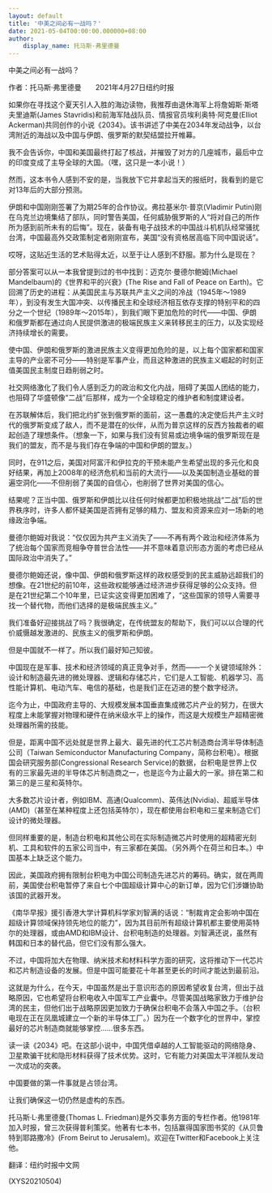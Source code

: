 ```yaml
---
layout: default
title: '中美之间必有一战吗？'
date: 2021-05-04T00:00:00.000000+08:00
author:
    display_name: 托马斯·弗里德曼
---
```


中美之间必有一战吗？

作者：托马斯·弗里德曼　　2021年4月27日纽约时报

如果你在寻找这个夏天引人入胜的海边读物，我推荐由退休海军上将詹姆斯·斯塔夫里迪斯(James Stavridis)和前海军陆战队员、情报官员埃利奥特·阿克曼(Elliot Ackerman)共同创作的小说《2034》。该书讲述了中美在2034年发动战争，以台湾附近的海战以及中国与伊朗、俄罗斯的默契结盟拉开帷幕。

我不会告诉你，中国和美国最终打起了核战，并摧毁了对方的几座城市，最后中立的印度变成了主导全球的大国。（嘿，这只是一本小说！）

然而，这本书令人感到不安的是，当我放下它并拿起当天的报纸时，我看到的是它对13年后的大部分预测。

伊朗和中国刚刚签署了为期25年的合作协议。弗拉基米尔·普京(Vladimir Putin)刚在乌克兰边境集结了部队，同时警告美国，任何威胁俄罗斯的人“将对自己的所作所为感到前所未有的后悔”。现在，装备有电子战技术的中国战斗机机队经常骚扰台湾，中国最高外交政策制定者刚刚宣布，美国“没有资格居高临下同中国说话”。

哎呀，这贴近生活的艺术贴得太近，以至于让人感到不舒服。那为什么是现在？

部分答案可以从一本我曾提到过的书中找到：迈克尔·曼德尔鲍姆(Michael Mandelbaum)的《世界和平的兴衰》(The Rise and Fall of Peace on Earth)。它回溯了历史的进程：从美国民主与苏联共产主义之间的冷战（1945年～1989年），到没有发生大国冲突、以传播民主和全球经济相互依存支撑的特别平和的四分之一个世纪（1989年～2015年），到我们眼下更加危险的时代——中国、伊朗和俄罗斯都在通过向人民提供激进的极端民族主义来转移民主的压力，以及实现经济持续增长的需要。

使中国、伊朗和俄罗斯的激进民族主义变得更加危险的是，以上每个国家都和国家主导的产业密不可分——特别是军事产业，而且这种激进的民族主义崛起的时刻正值美国民主制度日趋削弱之时。

社交网络激化了我们令人感到乏力的政治和文化内战，阻碍了美国人团结的能力，也阻碍了华盛顿像“二战”后那样，成为一个全球稳定的维护者和制度建设者。

在苏联解体后，我们把北约扩张到俄罗斯的面前，这一愚蠢的决定使后共产主义时代的俄罗斯变成了敌人，而不是潜在的伙伴，从而为普京这样的反西方独裁者的崛起创造了理想条件。（想象一下，如果与我们没有贸易或边境争端的俄罗斯现在是我们的盟友，而不是与我们存在争端的中国和伊朗的盟友。）

同时，在911之后，美国对阿富汗和伊拉克的干预未能产生希望出现的多元化和良好结果，再加上2008年的经济危机和当前的大流行——以及美国制造业基础的普遍空洞化——不但削弱了美国的自信心，也削弱了世界对美国的信心。

结果呢？正当中国、俄罗斯和伊朗比以往任何时候都更加积极地挑战“二战”后的世界秩序时，许多人都怀疑美国是否拥有足够的精力、盟友和资源来应对一场新的地缘政治争端。

曼德尔鲍姆对我说：“仅仅因为共产主义消失了——不再有两个政治和经济体系为了统治每个国家而竞相争夺普世合法性——并不意味着意识形态方面的考虑已经从国际政治中消失了。”

曼德尔鲍姆还说，像中国、伊朗和俄罗斯这样的政权感受到的民主威胁远超我们的想像。在21世纪的前10年，这些政权能够通过经济进步获得足够的公众支持。但是在21世纪第二个10年里，已证实这变得更加困难了，“这些国家的领导人需要寻找一个替代物，而他们选择的是极端民族主义。”

我们准备好迎接挑战了吗？我很确定，在传统盟友的帮助下，我们可以以合理的代价威慑越发激进的、民族主义的俄罗斯和伊朗。

但是中国就不一样了。所以我们最好知己知彼。

中国现在是军事、技术和经济领域的真正竞争对手，然而——一个关键领域除外：设计和制造最先进的微处理器、逻辑和存储芯片，它们是人工智能、机器学习、高性能计算机、电动汽车、电信的基础，也是我们正在迈进的整个数字经济。

迄今为止，中国政府主导的、大规模发展本国垂直集成微芯片产业的努力，在很大程度上未能掌握对物理和硬件在纳米级水平上的操作，而这是大规模生产超精密微处理器所需的技能。

但是，距离中国不远处就是世界上最大、最先进的代工芯片制造商台湾半导体制造公司（Taiwan Semiconductor Manufacturing Company，简称台积电）。根据国会研究服务部(Congressional Research Service)的数据，台积电是世界上仅有的三家最先进的半导体芯片制造商之一，也是迄今为止最大的一家。排在第二和第三的是三星和英特尔。

大多数芯片设计者，例如IBM、高通(Qualcomm)、英伟达(Nvidia)、超威半导体(AMD)（甚至在某种程度上还包括英特尔），现在都使用台积电和三星来制造它们设计的微处理器。

但同样重要的是，制造台积电和其他公司在实际制造微芯片时使用的超精密光刻机、工具和软件的五家公司当中，有三家都在美国。（另外两个在荷兰和日本。）中国基本上缺乏这个能力。

因此，美国政府拥有限制台积电为中国公司制造先进芯片的筹码。确实，就在两周前，美国使台积电暂停了来自七个中国超级计算中心的新订单，因为它们涉嫌协助该国的武器开发。

《南华早报》援引香港大学计算机科学家刘智满的话说：“制裁肯定会影响中国在超级计算领域保持领先地位的能力”，因为其目前所有超级计算机都主要使用英特尔的处理器，或由AMD和IBM设计、台积电制造的处理器。刘智满还说，虽然有韩国和日本的替代品，但它们没有那么强大。

不过，中国将加大在物理、纳米技术和材料科学方面的研究，这将推动下一代芯片和芯片制造设备的发展。但是中国可能要花十年甚至更长的时间才能达到最前沿。

这就是为什么，在今天，中国虽然是出于意识形态的原因希望收复台湾，但出于战略原因，它也希望将台积电收入中国军工产业囊中。尽管美国战略家致力于维护台湾的民主，但他们出于战略原因更加致力于确保台积电不会落入中国之手。（台积电现在正在凤凰城建立一个新的半导体工厂。）因为在一个数字化的世界中，掌控最好的芯片制造商就能够掌控……很多东西。

读一读《2034》吧。在这部小说中，中国凭借卓越的人工智能驱动的网络隐身、卫星欺骗干扰和隐形材料获得了技术优势。这时，它有能力对美国太平洋舰队发动一次成功的突袭。

中国要做的第一件事就是占领台湾。

让我们确保这一切仍然是虚构的东西。

托马斯·L·弗里德曼(Thomas L. Friedman)是外交事务方面的专栏作者。他1981年加入时报，曾三次获得普利策奖。他著有七本书，包括赢得国家图书奖的《从贝鲁特到耶路撒冷》(From Beirut to Jerusalem)。欢迎在Twitter和Facebook上关注他。

翻译：纽约时报中文网

(XYS20210504)

